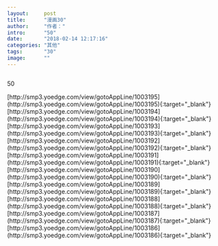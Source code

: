 ```yaml
---
layout:     post
title:      "漫画30"
author:     "作者："
intro:      "50"
date:       "2018-02-14 12:17:16"
categories: "其他"
tags:       "30"
image:      ""
---
```

<div style="text-align: center">
<p><img src=""/></p>
</div>
<p class="post-meta">
<span>50</span>
</p>
[http://smp3.yoedge.com/view/gotoAppLine/1003195](http://smp3.yoedge.com/view/gotoAppLine/1003195){:target="_blank"}
[http://smp3.yoedge.com/view/gotoAppLine/1003194](http://smp3.yoedge.com/view/gotoAppLine/1003194){:target="_blank"}
[http://smp3.yoedge.com/view/gotoAppLine/1003193](http://smp3.yoedge.com/view/gotoAppLine/1003193){:target="_blank"}
[http://smp3.yoedge.com/view/gotoAppLine/1003192](http://smp3.yoedge.com/view/gotoAppLine/1003192){:target="_blank"}
[http://smp3.yoedge.com/view/gotoAppLine/1003191](http://smp3.yoedge.com/view/gotoAppLine/1003191){:target="_blank"}
[http://smp3.yoedge.com/view/gotoAppLine/1003190](http://smp3.yoedge.com/view/gotoAppLine/1003190){:target="_blank"}
[http://smp3.yoedge.com/view/gotoAppLine/1003189](http://smp3.yoedge.com/view/gotoAppLine/1003189){:target="_blank"}
[http://smp3.yoedge.com/view/gotoAppLine/1003188](http://smp3.yoedge.com/view/gotoAppLine/1003188){:target="_blank"}
[http://smp3.yoedge.com/view/gotoAppLine/1003187](http://smp3.yoedge.com/view/gotoAppLine/1003187){:target="_blank"}
[http://smp3.yoedge.com/view/gotoAppLine/1003186](http://smp3.yoedge.com/view/gotoAppLine/1003186){:target="_blank"}


